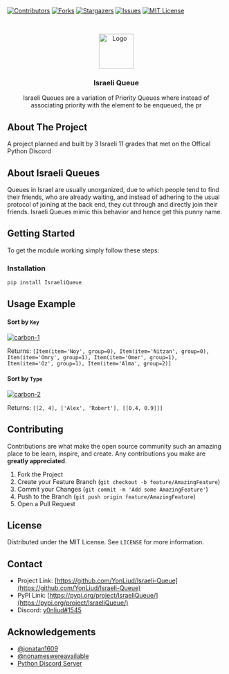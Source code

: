 <!-- PROJECT SHIELDS -->
<!--
*** I'm using markdown "reference style" links for readability.
*** Reference links are enclosed in brackets [ ] instead of parentheses ( ).
*** See the bottom of this document for the declaration of the reference variables
*** for contributors-url, forks-url, etc. This is an optional, concise syntax you may use.
*** https://www.markdownguide.org/basic-syntax/#reference-style-links
-->
[![Contributors][contributors-shield]][contributors-url]
[![Forks][forks-shield]][forks-url]
[![Stargazers][stars-shield]][stars-url]
[![Issues][issues-shield]][issues-url]
[![MIT License][license-shield]][license-url]



<!-- PROJECT LOGO -->
<br />
<p align="center">
  <a href="https://github.com/YonLiud/Israeli-Queue">
    <img src="https://i.ibb.co/bgJQ792/logo.png" alt="Logo" width="80" height="80">
  </a>

  <h3 align="center">Israeli Queue</h3>

  <p align="center">
    Israeli Queues are a variation of Priority Queues where instead of associating priority with the element to be enqueued, the pr
 </p>

</p>





<!-- ABOUT THE PROJECT -->
## About The Project

A project planned and built by 3 Israeli 11 grades that met on the Offical Python Discord

## About Israeli Queues

Queues in Israel are usually unorganized, due to which people tend to find their friends, who are already waiting, and instead of adhering to the usual protocol of joining at the back end, they cut through and directly join their friends. Israeli Queues mimic this behavior and hence get this punny name.


<!-- GETTING STARTED -->
## Getting Started

To get the module working simply follow these steps:

### Installation

```sh
pip install IsraeliQueue
```


<!-- USAGE EXAMPLES -->
## Usage Example

#### Sort by `Key`

<a href="https://ibb.co/2kbWsKQ"><img src="https://i.ibb.co/kSd59cf/carbon-1.png" alt="carbon-1" border="0"></a>

Returns: `[Item(item='Noy', group=0), Item(item='Nitzan', group=0), Item(item='Omry', group=1), Item(item='Omer', group=1), Item(item='Oz', group=1), Item(item='Alma', group=2)]`


#### Sort by `Type`

<a href="https://ibb.co/3dW9m08"><img src="https://i.ibb.co/yP5cF8M/carbon-2.png" alt="carbon-2" border="0"></a>

Returns: `[[2, 4], ['Alex', 'Robert'], [[0.4, 0.9]]]`

<!-- ROADMAP 
## Roadmap

See the [open issues](https://github.com/YonLiud/Israeli-Queue/issues) for a list of proposed features (and known issues).
-->


<!-- CONTRIBUTING -->
## Contributing

Contributions are what make the open source community such an amazing place to be learn, inspire, and create. Any contributions you make are **greatly appreciated**.

1. Fork the Project
2. Create your Feature Branch (`git checkout -b feature/AmazingFeature`)
3. Commit your Changes (`git commit -m 'Add some AmazingFeature'`)
4. Push to the Branch (`git push origin feature/AmazingFeature`)
5. Open a Pull Request



<!-- LICENSE -->
## License

Distributed under the MIT License. See `LICENSE` for more information.



<!-- CONTACT -->
## Contact

* Project Link: [https://github.com/YonLiud/Israeli-Queue](https://github.com/YonLiud/Israeli-Queue)
* PyPI Link:    [https://pypi.org/project/IsraeliQueue/](https://pypi.org/project/IsraeliQueue/)
* Discord:      [y0nliud#1545](https://discord.com/)

## Acknowledgements

* [@jonatan1609](https://github.com/jonatan1609)
* [@nonameswereavailable](https://github.com/nonameswereavailable)
* [Python Discord Server](https://discord.gg/python)




<!-- MARKDOWN LINKS & IMAGES -->
<!-- https://www.markdownguide.org/basic-syntax/#reference-style-links -->
[contributors-shield]: https://img.shields.io/github/contributors/YonLiud/Israeli-Queue.svg?style=for-the-badge
[contributors-url]: https://github.com/YonLiud/Israeli-Queue/graphs/contributors
[forks-shield]: https://img.shields.io/github/forks/YonLiud/Israeli-Queue.svg?style=for-the-badge
[forks-url]: https://github.com/YonLiud/Israeli-Queue/network/members
[stars-shield]: https://img.shields.io/github/stars/YonLiud/Israeli-Queue.svg?style=for-the-badge
[stars-url]: https://github.com/YonLiud/Israeli-Queue/stargazers
[issues-shield]: https://img.shields.io/github/issues/YonLiud/Israeli-Queue.svg?style=for-the-badge
[issues-url]: https://github.com/YonLiud/Israeli-Queue/issues
[license-shield]: https://img.shields.io/github/license/YonLiud/Israeli-Queue.svg?style=for-the-badge
[license-url]: https://github.com/YonLiud/Israeli-Queue/blob/master/LICENSE.txt
[linkedin-shield]: https://img.shields.io/badge/-LinkedIn-black.svg?style=for-the-badge&logo=linkedin&colorB=555
[linkedin-url]: https://linkedin.com/in/YonLiud
